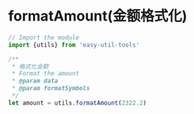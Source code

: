 # formatAmount(金额格式化)

```typescript
// Import the module
import {utils} from 'easy-util-tools'
```

```typescript
/**
 * 格式化金额
 * Format the amount
 * @param data
 * @param formatSymbols
 */
let amount = utils.formatAmount(2322.2)
```
